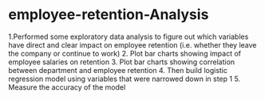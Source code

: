 # employee-retention-Analysis
1.Performed some exploratory data analysis to figure out which variables have direct and clear impact on employee retention (i.e. whether they leave the company or continue to work) 
2. Plot bar charts showing impact of employee salaries on retention 
3. Plot bar charts showing correlation between department and employee retention 
4. Then build logistic regression model using variables that were narrowed down in step 1 
5. Measure the accuracy of the model
